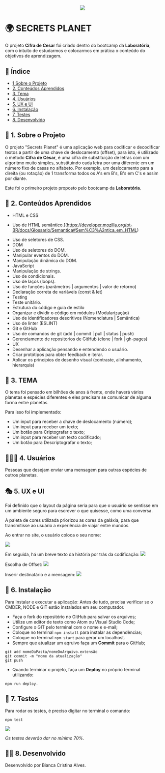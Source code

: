 
<h1 align="center">
<img src="https://ik.imagekit.io/llneva6qvex/LOGO_gxwm8gGg4.jpg">
</h1>

# 🌍 SECRETS PLANET
O projeto **Cifra de Cesar** foi criado dentro do bootcamp da **Laboratória**, com o intuito de estudarmos e colocarmos em prática o conteúdo do objetivos de aprendizagem.

## 📑 Índice
* [1 Sobre o Projeto](#1-sobre)
* [2. Conteúdos Aprendidos](#2-conteúdo)
* [3. Tema](#3-tema)
* [4. Usuários](#4-usuarios)
* [5. UX e UI](#5-uxeui)
* [6. Instalação](#6-instalacao)
* [7. Testes](#7-testes)
* [8. Desenvolvido](#8-desenvolvido)

## 📝 1. Sobre o Projeto
O projeto "Secrets Planet" é uma aplicação web para codificar e decodificar textos a partir de uma chave de deslocamento (offset), para isto, é utilizado o método **Cifra de César**, é uma cifra de substituição de letras com um algoritmo muito simples, substituindo cada letra por uma diferente em um número fixo de casas no alfabeto. Por exemplo, um deslocamento para a direita (ou rotação) de 1 transforma todos os A's em B's, B's em C's e assim por diante.

Este foi o primeiro projeto proposto pelo bootcamp da **Laboratória**. 

## 🤖 2. Conteúdos Aprendidos
- HTML e CSS
* Uso de HTML semântico.](https://developer.mozilla.org/pt-BR/docs/Glossario/Semantica#Sem%C3%A2ntica_em_HTML)
- Uso de seletores de CSS.
- DOM
- Uso de seletores do DOM.
- Manipular eventos do DOM.
- Manipulação dinâmica do DOM.
- JavaScript
- Manipulação de strings.
- Uso de condicionais.
- Uso de laços (loops).
- Uso de funções (parâmetros | argumentos | valor de retorno)
- Declaração correta de variáveis (const & let)
- Testing
- Teste unitário.
- Estrutura do código e guia de estilo
- Organizar e dividir o código em módulos (Modularização)
- Uso de identificadores descritivos (Nomenclatura | Semântica)
- Uso de linter (ESLINT)
- Git e GitHub
- Uso de comandos de git (add | commit | pull | status | push)
- Gerenciamento de repositorios de GitHub (clone | fork | gh-pages)
- UX
- Desenhar a aplicação pensando e entendendo o usuário.
- Criar protótipos para obter feedback e iterar.
- Aplicar os princípios de desenho visual (contraste, alinhamento, hierarquia)

## 🎨 3. TEMA
O tema foi pensado em bilhões de anos á frente, onde haverá vários planetas e espécies diferentes e eles precisam se comunicar de alguma forma entre planetas.

Para isso foi implementado:
- Um input para receber a chave de deslocamento (número);
- Um input para receber um texto;
- Um botão para Criptografar o texto;
- Um input para receber um texto codificado;
- Um botão para Descriptografar o texto;

## 👩🏻‍🦰 4. Usuários
Pessoas que desejam enviar uma mensagem para outras espécies de outros planetas.


## 🎭 5. UX e UI
Foi definido que o layout da página seria para que o usuário se sentisse em um ambiente seguro para escrever o que quisesse, como uma conversa.

A paleta de cores utilizada priorizou as cores da galáxia, para que transmitisse ao usuário a experiência de viajar entre mundos.

Ao entrar no site, o usuário coloca o seu nome:

<img src="https://ik.imagekit.io/llneva6qvex/prompt_NLrbKH2nd.png">

Em seguida, há um breve texto da história por trás da codificação:
<img src="https://ik.imagekit.io/llneva6qvex/historia_PgIunuCuq.png">

Escolha de Offset:
<img src="https://ik.imagekit.io/llneva6qvex/cifra_ePfwWC7-i.png">

Inserir destinatário e a mensagem:
<img src="https://ik.imagekit.io/llneva6qvex/codificar_9Dyp234vE.png">


## 🔌 6. Instalação
Para instalar e executar a aplicação:
Antes de tudo, precisa verificar se o CMDER, NODE e GIT estão instalados em seu computador.
- Faça o fork do repositório no GitHub para salvar os arquivos;
- Utilize um editor de texto como Atom ou Visual Studio Code;
- Configure o GIT pelo terminal com o nome e e-mail;
- Coloque no terminal `npm install` para instalar as dependências;
- Coloque no terminal `npm start` para gerar um localhost.
- Sempre que atualizar um aqruivo faça um **Commit** para o GitHub;

```
git add nomeDaPasta/nomeDoArquivo.extensão
git commit -m "nome da atualização"
git push
```
- Quando terminar o projeto, faça um **Deploy** no próprio terminal utilizando:
```
npm run deploy.
```

## 🎯 7. Testes
Para rodar os testes, é preciso digitar no terminal o comando:
```
npm test
```
<img src="https://ik.imagekit.io/llneva6qvex/test_yMBFcBFBK.png">

_Os testes deverão dar no mínimo 70%._


## 👩‍💻 8. Desenvolvido
Desenvolvido por Bianca Cristina Alves.
